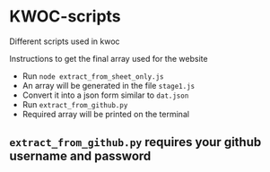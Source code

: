 # KWOC-scripts
Different scripts used in kwoc


Instructions to get the final array used for the website
- Run `node extract_from_sheet_only.js`
- An array will be generated in the file `stage1.js`
- Convert it into a json form similar to  `dat.json`
- Run `extract_from_github.py`
- Required array will be printed on the terminal

## `extract_from_github.py` requires your github username and password
